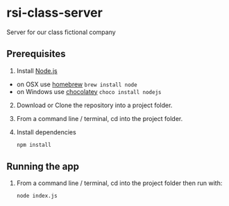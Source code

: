 # rsi-class-server
Server for our class fictional company

## Prerequisites

1. Install [Node.js](http://nodejs.org)
 - on OSX use [homebrew](http://brew.sh) `brew install node`
 - on Windows use [chocolatey](https://chocolatey.org/) `choco install nodejs`

2. Download or Clone the repository into a project folder.

3. From a command line / terminal, cd into the project folder.

3. Install dependencies

    ```bash
    npm install
    ``` 
## Running the app

1. From a command line / terminal, cd into the project folder then run with:

    ```bash
    node index.js
    ``` 
